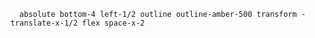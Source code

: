  



      absolute bottom-4 left-1/2 outline outline-amber-500 transform -translate-x-1/2 flex space-x-2